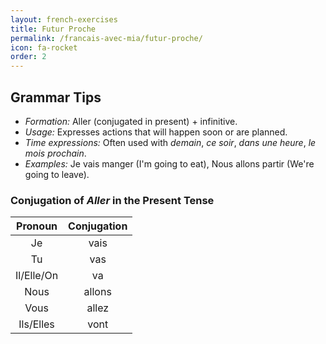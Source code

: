 ```yaml
---
layout: french-exercises
title: Futur Proche
permalink: /francais-avec-mia/futur-proche/
icon: fa-rocket
order: 2
---
```


## Grammar Tips

- *Formation:* Aller (conjugated in present) + infinitive.
- *Usage:* Expresses actions that will happen soon or are planned.
- *Time expressions:* Often used with *demain*, *ce soir*, *dans une heure*, *le mois prochain*.
- *Examples:* Je vais manger (I'm going to eat), Nous allons partir (We're going to leave).

### Conjugation of *Aller* in the Present Tense

| Pronoun | Conjugation |
|:-------:|:-----------:|
| Je | vais |
| Tu | vas |
| Il/Elle/On | va |
| Nous | allons |
| Vous | allez |
| Ils/Elles | vont |

